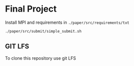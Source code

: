 # Final Project

Install MPI and requirements in `./paper/src/requirements/txt`

```bash
./paper/src/submit/simple_submit.sh
```

## GIT LFS

To clone this repository use git LFS
